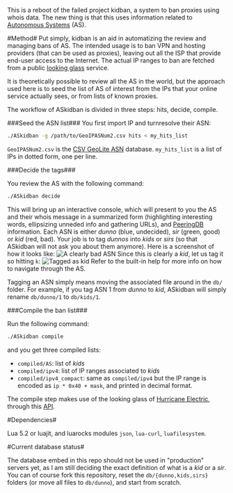 This is a reboot of the failed project kidban, a system to ban proxies using whois data. The new thing is that this uses information related to [Autonomous Systems](http://en.wikipedia.org/wiki/Autonomous_System_%28Internet%29) (AS).

#Method#
Put simply, kidban is an aid in automatizing the review and managing bans of AS. The intended usage is to ban VPN and hosting providers (that can be used as proxies), leaving out all the ISP that provide end-user access to the Internet. The actual IP ranges to ban are fetched from a public [looking glass](http://en.wikipedia.org/wiki/Looking_Glass_server) service.

It is theoretically possible to review all the AS in the world, but the approach used here is to seed the list of AS of interest from the IPs that your online service actually sees, or from lists of known proxies.

The workflow of ASkidban is divided in three steps: hits, decide, compile.

###Seed the ASN list###
You first import IP and turnresolve their ASN:
```bash
./ASkidban -g /path/to/GeoIPASNum2.csv hits < my_hits_list
```
`GeoIPASNum2.csv` is the [CSV GeoLite ASN](http://download.maxmind.com/download/geoip/database/asnum/GeoIPASNum2.zip) database. `my_hits_list` is a list of IPs in dotted form, one per line.

###Decide the tags###

You review the AS with the following command:
```bash
./ASkidban decide
```
This will bring up an interactive console, which will present to you the AS and their whois message in a summarized form (highlighting interesting words, ellipsizing unneded info and gathering URLs), and [PeeringDB](https://www.peeringdb.com/) information. Each ASN is either *dunno* (blue, undecided), *sir* (green, good) or *kid* (red, bad). Your job is to tag *dunnos* into *kids* or *sirs* (so that ASkidban will not ask you about them anymore). Here is a screenshot of how it looks like:
![A clearly bad ASN](http://i.imgur.com/EIcAjTj.png)
Since this is clearly a *kid*, let us tag it so hitting `k`:
![Tagged as kid](http://i.imgur.com/2Ej5T0H.png)
Refer to the built-in help for more info on how to navigate through the AS.

Tagging an ASN simply means moving the associated file around in the `db/` folder. For example, if you tag ASN 1 from *dunno* to *kid*, ASkidban will simply rename `db/dunno/1` to `db/kids/1`.

###Compile the ban list###

Run the following command:
```bash
./ASkidban compile
```
and you get three compiled lists:
* `compiled/AS`: list of *kids*
* `compiled/ipv4`: list of IP ranges associated to *kids*
* `compiled/ipv4_compact`: same as `compiled/ipv4` but the IP range is encoded as `ip * 0x40 + mask`, and printed in decimal format.

The compile step makes use of the looking glass of [Hurricane Electric](http://bgp.he.net/), through this [API](https://www.enjen.net/asn-blocklist/).

#Dependencies#

Lua 5.2 or luajit, and luarocks modules `json`, `lua-curl`, `luafilesystem`.

#Current database status#

The database embed in this repo should not be used in "production" servers yet, as I am still deciding the exact definition of what is a *kid* or a *sir*. You can of course fork this repository, reset the `db/{dunno,kids,sirs}` folders (or move all files to `db/dunno`), and start from scratch.
